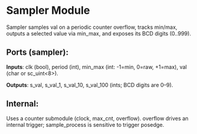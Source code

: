 # Sampler Module

Sampler samples val on a periodic counter overflow, tracks min/max, outputs a selected value via min_max, and exposes its BCD digits (0..999).

## Ports (sampler):

**Inputs**: clk (bool), period (int), min_max (int: -1=min, 0=raw, +1=max), val (char or sc_uint<8>).

**Outputs**: s_val, s_val_1, s_val_10, s_val_100 (ints; BCD digits are 0–9).

## Internal:
Uses a counter submodule (clock, max_cnt, overflow). overflow drives an internal trigger; sample_process is sensitive to trigger posedge.


